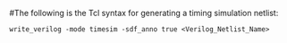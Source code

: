 #The following is the Tcl syntax for generating a timing simulation netlist:
  
  ```write_verilog -mode timesim -sdf_anno true <Verilog_Netlist_Name>```
